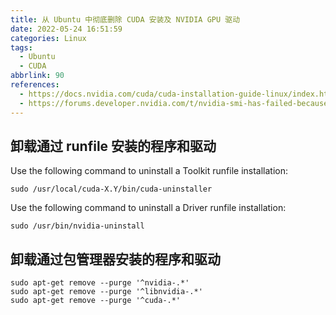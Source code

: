 ```yaml
---
title: 从 Ubuntu 中彻底删除 CUDA 安装及 NVIDIA GPU 驱动
date: 2022-05-24 16:51:59
categories: Linux
tags:
  - Ubuntu
  - CUDA
abbrlink: 90
references:
  - https://docs.nvidia.com/cuda/cuda-installation-guide-linux/index.html#handle-uninstallation
  - https://forums.developer.nvidia.com/t/nvidia-smi-has-failed-because-it-couldnt-communicate-with-the-nvidia-driver-make-sure-that-the-latest-nvidia-driver-is-installed-and-running/197141
---
```

## 卸载通过 runfile 安装的程序和驱动

Use the following command to uninstall a Toolkit runfile installation:

```
sudo /usr/local/cuda-X.Y/bin/cuda-uninstaller
```

Use the following command to uninstall a Driver runfile installation:

```
sudo /usr/bin/nvidia-uninstall
```

## 卸载通过包管理器安装的程序和驱动

```
sudo apt-get remove --purge '^nvidia-.*'
sudo apt-get remove --purge '^libnvidia-.*'
sudo apt-get remove --purge '^cuda-.*'
```

